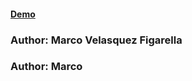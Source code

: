 #### [Demo](http://marco90v.github.io/culebra/)

### Author: Marco Velasquez Figarella
### Author: Marco